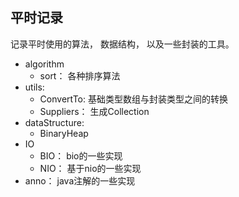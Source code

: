 


## 平时记录
记录平时使用的算法， 数据结构， 以及一些封装的工具。
- algorithm
    - sort： 各种排序算法
- utils: 
  - ConvertTo: 基础类型数组与封装类型之间的转换
  - Suppliers： 生成Collection  
- dataStructure: 
  - BinaryHeap
- IO 
  - BIO： bio的一些实现
  - NIO： 基于nio的一些实现
- anno： java注解的一些实现  
